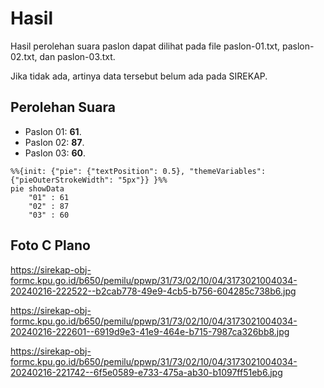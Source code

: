 # Hasil

Hasil perolehan suara paslon dapat dilihat pada file paslon-01.txt, paslon-02.txt, dan paslon-03.txt.

Jika tidak ada, artinya data tersebut belum ada pada SIREKAP.

## Perolehan Suara

 * Paslon 01: **61**.
 * Paslon 02: **87**.
 * Paslon 03: **60**.

```mermaid
%%{init: {"pie": {"textPosition": 0.5}, "themeVariables": {"pieOuterStrokeWidth": "5px"}} }%%
pie showData
    "01" : 61
    "02" : 87
    "03" : 60
```
## Foto C Plano

https://sirekap-obj-formc.kpu.go.id/b650/pemilu/ppwp/31/73/02/10/04/3173021004034-20240216-222522--b2cab778-49e9-4cb5-b756-604285c738b6.jpg

https://sirekap-obj-formc.kpu.go.id/b650/pemilu/ppwp/31/73/02/10/04/3173021004034-20240216-222601--6919d9e3-41e9-464e-b715-7987ca326bb8.jpg

https://sirekap-obj-formc.kpu.go.id/b650/pemilu/ppwp/31/73/02/10/04/3173021004034-20240216-221742--6f5e0589-e733-475a-ab30-b1097ff51eb6.jpg
